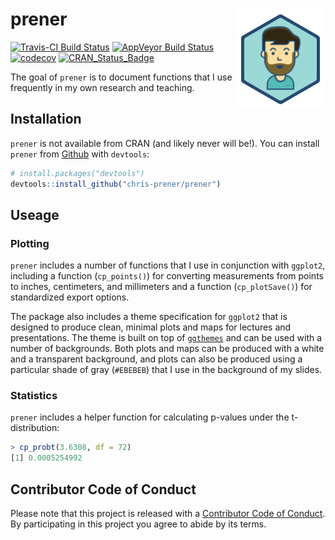 
<!-- README.md is generated from README.Rmd. Please edit that file -->
prener <img src="man/figures/logo.png" align="right" />
=======================================================

[![Travis-CI Build Status](https://travis-ci.org/chris-prener/prener.svg?branch=master)](https://travis-ci.org/chris-prener/prener) [![AppVeyor Build Status](https://ci.appveyor.com/api/projects/status/github/chris-prener/prener?branch=master&svg=true)](https://ci.appveyor.com/project/chris-prener/prener) [![codecov](https://codecov.io/gh/chris-prener/prener/branch/master/graph/badge.svg)](https://codecov.io/gh/chris-prener/prener) [![CRAN\_Status\_Badge](http://www.r-pkg.org/badges/version/prener)](https://cran.r-project.org/package=prener)

The goal of `prener` is to document functions that I use frequently in my own research and teaching.

Installation
------------

`prener` is not available from CRAN (and likely never will be!). You can install `prener` from [Github](https://github.com/chris-prener/prener) with `devtools`:

``` r
# install.packages("devtools")
devtools::install_github("chris-prener/prener")
```

Useage
------

### Plotting

`prener` includes a number of functions that I use in conjunction with `ggplot2`, including a function (`cp_points()`) for converting measurements from points to inches, centimeters, and millimeters and a function (`cp_plotSave()`) for standardized export options.

The package also includes a theme specification for `ggplot2` that is designed to produce clean, minimal plots and maps for lectures and presentations. The theme is built on top of [`ggthemes`](https://github.com/jrnold/ggthemes) and can be used with a number of backgrounds. Both plots and maps can be produced with a white and a transparent background, and plots can also be produced using a particular shade of gray (`#EBEBEB`) that I use in the background of my slides.

### Statistics

`prener` includes a helper function for calculating p-values under the t-distribution:

``` r
> cp_probt(3.6308, df = 72)
[1] 0.0005254992
```

Contributor Code of Conduct
---------------------------

Please note that this project is released with a [Contributor Code of Conduct](CODE_OFCONDUCT.md). By participating in this project you agree to abide by its terms.
